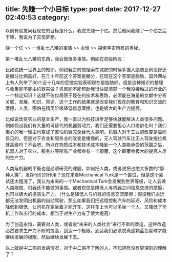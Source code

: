 title: 先赚一个小目标
type: post
date: 2017-12-27 02:40:53
category: 
---

以前有朋友问我现在的目标是什么，我说先赚一个亿。然后他问我赚了一个亿之后干嘛，我说为了实现梦想。

赚一个亿 >> 一堆乱七八糟的事情 >> 永恒 >> 探索宇宙所有的奥秘。

第一堆乱七八糟的东西，我会做很多事情。例如在初级阶段：

比如说统一世界上的知识。例如我之前想搜索在减肥的时候多摄入脂肪比例高好还是糖分比例高好，在几十年前这个答案是糖分，在现在这个答案是脂肪，国外网站上有人列举了30个近十几年的受控实验表明现在是脂肪好。但是这种知识的整理与收集能不能由机器来做？机器能不能帮助我很快屡清楚一个我没接触过的行业的一个特定知识？这就不仅仅局限于现在的技术和思路，必须能在海量的文献中分析关联、发展、知识、常识。这个工作的结果就是改变我们现在的教育和知识交流的摩擦，人类，哪怕在精英阶级降低信息摩擦，也是极大的生产力提高。

比如说改变农业的基本生产，我一直以为科技进步足够快就能解决人类很多问题。例如假设我们有大量的可替代的机器劳动力，我们还需要担心人口老龄化吗？我们担心的唯一理由也变成了害怕机器完全替代人类吧。机器人对于工业的改变是显而易见的，但是对于农业和服务业的改变是缓慢的，无人驾驶汽车比无人驾驶拖拉机就高级吗？不会吧，所以在物质成本和技术成本降到一个人类能承受的范围之后，机器人对于农业、服务业等所有产业都会有一个颠覆，这个颠覆会极大的提高人类的生产力。

人类与机器的平衡也是必须研究的课题，如何把人类，或者说把占绝大多数的“那种人类”，发挥他们的作用？现在来看Mechanical Turk是一个尝试，但是这个尝试还太粗浅了，我认为未来的一个Mechanical Turk会发展到世界等级，让人去做人类能做、机器还不能做的事情。或者仅仅是降低人与机器之间信息交流的摩擦，也可以极大的提高生产力。（什么是降低人与机器的信息交流摩擦：假设我们永远都无法发明出机器的自动驾驶，那么如果我们把远程控制汽车的延迟、风险和成本降低到极低，让司机在家坐着才能开车，这样车上也可以多坐一个人，又降低了司机工作和出行的成本，相当于对生产力有了很大提高）

为了创造永恒，需要对人类，或者说“未来的人类社会”进行不断的改造，这种改造必然要求生产力不断的提高，到达一个极限，到达我们必须脱离这颗蓝色星球才能继续发展的极限，然后继续发展下去。

以上就是中二病的发病情况，对于中二病不了解的人，不知道有没有更深刻的理解了？